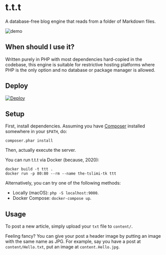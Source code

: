 # t.t.t

A database-free blog engine that reads from a folder of Markdown files.

![demo](https://i.imgur.com/h7GJfJX.jpg)

## When should I use it?

Written purely in PHP with most dependencies hard-copied in the codebase, this engine is suitable for restrictive hosting platforms where PHP is the only option and no database or package manager is allowed.

## Deploy

[![Deploy](https://www.herokucdn.com/deploy/button.svg)](https://heroku.com/deploy)

## Setup

First, install dependencies. Assuming you have [Composer](https://getcomposer.org/doc/01-basic-usage.md) installed somewhere in your `$PATH`, do:

```shell
composer.phar install
```

Then, actually execute the server.

You can run t.t.t via Docker (because, 2020):

```shell
docker build -t ttt .
docker run -p 80:80 --rm --name the-tslimi-tk ttt
```

Alternatively, you can try one of the following methods:

- Locally (macOS): `php -S localhost:9000`.
- Docker Compose: `docker-compose up`.

## Usage

To post a new article, simply upload your `txt` file to `content/`.

Feeling fancy? You can give your post a header image by putting an image with the same name as JPG. For example, say you have a post at `content/Hello.txt`, put an image at `content.Hello.jpg`.
